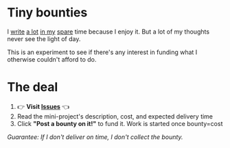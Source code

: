 # Tiny bounties

I [write](https://blog.okturtles.com) [a lot](https://fixingtao.com) [in my](https://gist.github.com/taoeffect) [spare](https://www.taoeffect.com/blog/) time because I enjoy it. But a lot of my thoughts never see the light of day.

This is an experiment to see if there's any interest in funding what I otherwise couldn't afford to do.

# The deal

1. :point_right: **Visit [Issues](https://github.com/taoeffect/tiny-bounties/issues)** :point_left:
2. Read the mini-project's description, cost, and expected delivery time
3. Click **"Post a bounty on it!"** to fund it. Work is started once bounty=cost

*Guarantee: If I don't deliver on time, I don't collect the bounty.*
